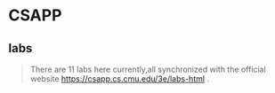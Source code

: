 # CSAPP
## labs
> There are 11 labs here currently,all synchronized with the official website https://csapp.cs.cmu.edu/3e/labs-html .

